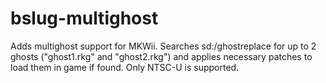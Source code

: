 # bslug-multighost
 Adds multighost support for MKWii. Searches sd:/ghostreplace for up to 2 ghosts ("ghost1.rkg" and "ghost2.rkg") and applies necessary patches to load them in game if found. Only NTSC-U is supported.
